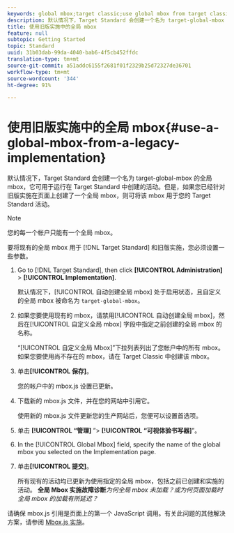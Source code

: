 ```yaml
---
keywords: global mbox;target classic;use global mbox from target classic
description: 默认情况下，Target Standard 会创建一个名为 target-global-mbox 的全局 mbox，它可用于运行在 Target Standard 中创建的活动。但是，如果您已经针对旧版实施在页面上创建了一个全局 mbox，则可将该 mbox 用于您的 Target Standard 活动。
title: 使用旧版实施中的全局 mbox
feature: null
subtopic: Getting Started
topic: Standard
uuid: 31b03dab-99da-4040-bab6-4f5cb452ffdc
translation-type: tm+mt
source-git-commit: a51addc6155f2681f01f2329b25d72327de36701
workflow-type: tm+mt
source-wordcount: '344'
ht-degree: 91%

---
```



# 使用旧版实施中的全局 mbox{#use-a-global-mbox-from-a-legacy-implementation}

默认情况下，Target Standard 会创建一个名为 target-global-mbox 的全局 mbox，它可用于运行在 Target Standard 中创建的活动。但是，如果您已经针对旧版实施在页面上创建了一个全局 mbox，则可将该 mbox 用于您的 Target Standard 活动。

>[!NOTE]
>
>您的每一个帐户只能有一个全局 mbox。

要将现有的全局 mbox 用于 [!DNL Target Standard] 和旧版实施，您必须设置一些参数。

1. Go to [!DNL Target Standard], then click **[!UICONTROL Administration]** > **[!UICONTROL Implementation]**.

   默认情况下，[!UICONTROL 自动创建全局 mbox] 处于启用状态，且自定义的全局 mbox 被命名为 `target-global-mbox`。
1. 如果您要使用现有的 mbox，请禁用[!UICONTROL 自动创建全局 mbox]，然后在[!UICONTROL 自定义全局 mbox] 字段中指定之前创建的全局 mbox 的名称。

   “[!UICONTROL 自定义全局 Mbox]”下拉列表列出了您帐户中的所有 mbox。如果您要使用尚不存在的 mbox，请在 Target Classic 中创建该 mbox。
1. 单击&#x200B;**[!UICONTROL 保存]**。

   您的帐户中的 mbox.js 设置已更新。
1. 下载新的 mbox.js 文件，并在您的网站中引用它。

   使用新的 mbox.js 文件更新您的生产网站后，您便可以设置首选项。
1. 单击 **[!UICONTROL “管理]** ”> **[!UICONTROL “可视体验书写器]**”。
1. In the [!UICONTROL Global Mbox] field, specify the name of the global mbox you selected on the Implementation page.
1. 单击&#x200B;**[!UICONTROL 提交]**。

   所有现有的活动均已更新为使用指定的全局 mbox，包括之前已创建和实施的活动。
   **全局 Mbox 实施故障诊断***为何全局 mbox 未加载？或为何页面加载时全局 mbox 的加载有所延迟？*

请确保 mbox.js 引用是页面上的第一个 JavaScript 调用。有关此问题的其他解决方案，请参阅 [Mbox.js 实施](../../../../c-implementing-target/c-implementing-target-for-client-side-web/t-mbox-download/mbox-download.md#task_4EAE26BB84FD4E1D858F411AEDF4B420)。
